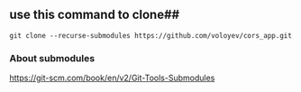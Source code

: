 ## use this command to clone##

`git clone --recurse-submodules https://github.com/voloyev/cors_app.git`

### About submodules ###

https://git-scm.com/book/en/v2/Git-Tools-Submodules
